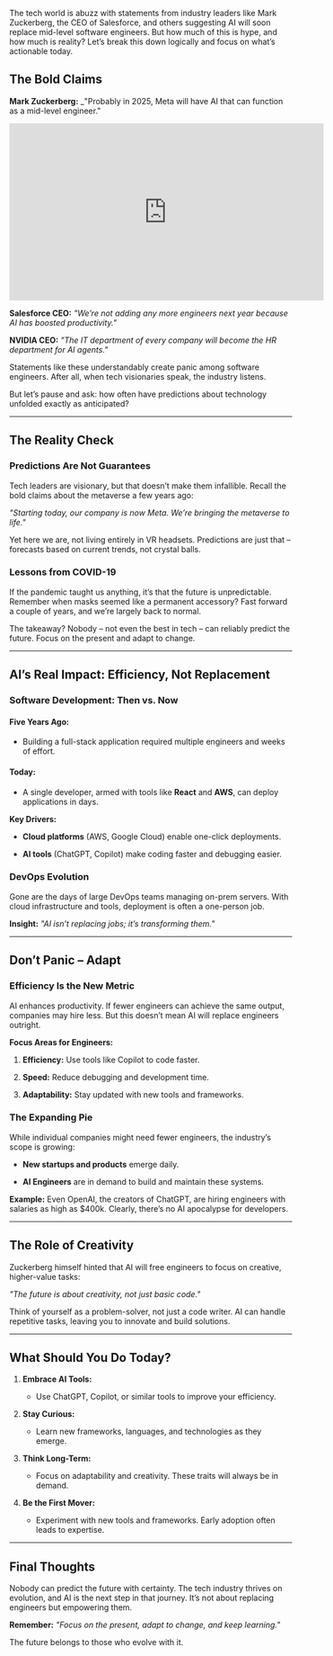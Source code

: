 The tech world is abuzz with statements from industry leaders like Mark Zuckerberg, the CEO of Salesforce, and others suggesting AI will soon replace mid-level software engineers. But how much of this is hype, and how much is reality? Let’s break this down logically and focus on what’s actionable today.

## The Bold Claims

**Mark Zuckerberg:** _"Probably in 2025, Meta will have AI that can function as a mid-level engineer."
<iframe width="560" height="315" src="https://www.youtube.com/shorts/FlGFojKkIPg" title="YouTube video player" frameborder="0" allow="accelerometer; autoplay; clipboard-write; encrypted-media; gyroscope; picture-in-picture; web-share" referrerpolicy="strict-origin-when-cross-origin" allowfullscreen></iframe>

**Salesforce CEO:** _"We’re not adding any more engineers next year because AI has boosted productivity."_

**NVIDIA CEO:** _"The IT department of every company will become the HR department for AI agents."_

Statements like these understandably create panic among software engineers. After all, when tech visionaries speak, the industry listens.

But let’s pause and ask: how often have predictions about technology unfolded exactly as anticipated?

---

## The Reality Check

### Predictions Are Not Guarantees

Tech leaders are visionary, but that doesn’t make them infallible. Recall the bold claims about the metaverse a few years ago:

_"Starting today, our company is now Meta. We’re bringing the metaverse to life."_

Yet here we are, not living entirely in VR headsets. Predictions are just that – forecasts based on current trends, not crystal balls.

### Lessons from COVID-19

If the pandemic taught us anything, it’s that the future is unpredictable. Remember when masks seemed like a permanent accessory? Fast forward a couple of years, and we’re largely back to normal.

The takeaway? Nobody – not even the best in tech – can reliably predict the future. Focus on the present and adapt to change.

---

## AI’s Real Impact: Efficiency, Not Replacement

### Software Development: Then vs. Now

#### Five Years Ago:

- Building a full-stack application required multiple engineers and weeks of effort.
    

#### Today:

- A single developer, armed with tools like **React** and **AWS**, can deploy applications in days.
    

**Key Drivers:**

- **Cloud platforms** (AWS, Google Cloud) enable one-click deployments.
    
- **AI tools** (ChatGPT, Copilot) make coding faster and debugging easier.
    

### DevOps Evolution

Gone are the days of large DevOps teams managing on-prem servers. With cloud infrastructure and tools, deployment is often a one-person job.

**Insight:** _"AI isn’t replacing jobs; it’s transforming them."_

---

## Don’t Panic – Adapt

### Efficiency Is the New Metric

AI enhances productivity. If fewer engineers can achieve the same output, companies may hire less. But this doesn’t mean AI will replace engineers outright.

**Focus Areas for Engineers:**

1. **Efficiency:** Use tools like Copilot to code faster.
    
2. **Speed:** Reduce debugging and development time.
    
3. **Adaptability:** Stay updated with new tools and frameworks.
    

### The Expanding Pie

While individual companies might need fewer engineers, the industry’s scope is growing:

- **New startups and products** emerge daily.
    
- **AI Engineers** are in demand to build and maintain these systems.
    

**Example:** Even OpenAI, the creators of ChatGPT, are hiring engineers with salaries as high as $400k. Clearly, there’s no AI apocalypse for developers.

---

## The Role of Creativity

Zuckerberg himself hinted that AI will free engineers to focus on creative, higher-value tasks:

_"The future is about creativity, not just basic code."_

Think of yourself as a problem-solver, not just a code writer. AI can handle repetitive tasks, leaving you to innovate and build solutions.

---

## What Should You Do Today?

1. **Embrace AI Tools:**
    
    - Use ChatGPT, Copilot, or similar tools to improve your efficiency.
        
2. **Stay Curious:**
    
    - Learn new frameworks, languages, and technologies as they emerge.
        
3. **Think Long-Term:**
    
    - Focus on adaptability and creativity. These traits will always be in demand.
        
4. **Be the First Mover:**
    
    - Experiment with new tools and frameworks. Early adoption often leads to expertise.
        

---

## Final Thoughts

Nobody can predict the future with certainty. The tech industry thrives on evolution, and AI is the next step in that journey. It’s not about replacing engineers but empowering them.

**Remember:** _"Focus on the present, adapt to change, and keep learning."_

The future belongs to those who evolve with it.
